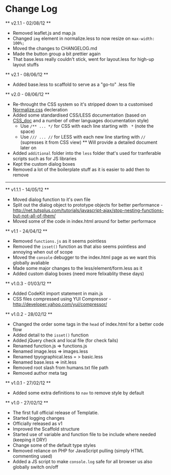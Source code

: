 Change Log
==========

** v2.1.1 - 02/08/12 **

* Removed leaflet.js and map.js
* Changed `img` element in normalize.less to now resize on `max-width: 100%;`
* Moved the changes to CHANGELOG.md
* Made the button group a bit prettier again
* That base.less really couldn't stick, went for layout.less for high-up layout stuffs


** v2.1 - 08/06/12 **

* Added base.less to scaffold to serve as a "go-to" .less file


** v2.0 - 08/06/12 **

* Re-throught the CSS system so it's stripped down to a customised [Normalize.css](http://necolas.github.com/normalize.css/) decleration
* Added some standardised CSS/LESS documentation (based on [CSS_doc](https://github.com/imedo/css_doc) and a number of other languages documentation style)
	* Use `/** ... */` for CSS with each line starting with ` *` (note the space)
	* Use `/// ... //` for LESS with each new line starting with `//` (supresses it from CSS view)
** Will provide a detailed document later on
* Added `additional` folder into the `less` folder that's used for tranferable scripts such as for JS libraries
* Kept the custom dialog boxes 
* Removed a lot of the boilerplate stuff as it is easier to add then to remove


*******************************************************************************


** v1.1.1 - 14/05/12 **

* Moved dialog function to it's own file
* Split out the dialog object to prototype objects for better performance - http://net.tutsplus.com/tutorials/javascript-ajax/stop-nesting-functions-but-not-all-of-them/
* Moved some of the code in index.html around for better performace


** v1.1 - 24/04/12 **

* Removed `functions.js` as it seems pointless
* Removed the `isset()` function as that also seems pointless and annoying when out of scope
* Moved the `console` debugger to the index.html page as we want this globally avaliable
* Made some major changes to the less/element/form.less as it
* Added custom dialog boxes (need more felixablity these days)


** v1.0.3 - 01/03/12 **

* Added CodeKit import statement in main.js
* CSS files compressed using YUI Compressor - http://developer.yahoo.com/yui/compressor/


** v1.0.2 - 28/02/12 **

* Changed the order some tags in the `head` of index.html for a better code flow
* Added detail to the `isset()` function
* Added jQuery check and local file (for check fails)
* Renamed function.js => functions.js
* Renamed image.less => images.less
* Renamed tpyographical.less = > basic.less
* Renamed base.less => init.less
* Removed root slash from humans.txt file path
* Removed author meta tag


** v1.0.1 - 27/02/12 **

* Added some extra definitions to `nav` to remove style by default


** v1.0 - 27/02/12 **

* The first full official release of Templatie.
* Started logging changes
* Officially released as v1
* Improved the Scaffold structure
* Started use of variable and function file to be include where needed (keeping it DRY)
* Change some of the default type styles
* Removed reliance on PHP for JavaScript pulling (simply HTML commenting used)
* Added a JS script to make `console.log` safe for all browser us also globally switch on/off